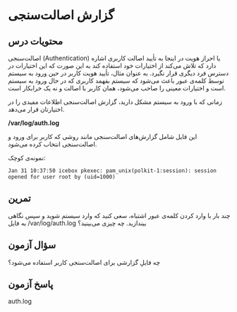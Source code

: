 # گزارش اصالت‌سنجی

## محتویات درس

اصالت‌سنجی (Authentication) یا احراز هویت در اینجا به تأیید اصالت کاربری اشاره دارد که تلاش می‌کند از اختیارات خود استفاده کند به این صورت که این اختیارات در دسترس فرد دیگری قرار نگیرد. به عنوان مثال، تأیید هویت کاربر در حین ورود به سیستم توسط کلمه‌ی عبور باعث می‌شود که سیستم بفهمد کاربری که در حال ورود به سیستم است و اختیارات معینی را صاحب می‌شود، همان کاربر با اصالت و نه یک خرابکار است.

زمانی که با ورود به سیستم مشکل دارید، گزارش اصالت‌سنجی اطلاعات مفیدی را در اختیارتان قرار می‌دهد.

**/var/log/auth.log**

این فایل شامل گزارش‌های اصالت‌سنجی مانند روشی که کاربر برای ورود و اصالت‌سنجی انتخاب کرده می‌شود.

نمونه‌ی کوچک:

```
Jan 31 10:37:50 icebox pkexec: pam_unix(polkit-1:session): session opened for user root by (uid=1000)
```

## تمرین

چند بار با وارد کردن کلمه‌ی عبور اشتباه، سعی کنید که وارد سیستم شوید و سپس نگاهی به فایل ‎/var/log/auth.log بیندازید. چه چیزی می‌بینید؟

## سؤال آزمون

چه فایلِ گزارشی برای اصالت‌سنجی کاربر استفاده می‌شود؟

## پاسخ آزمون

auth.log
